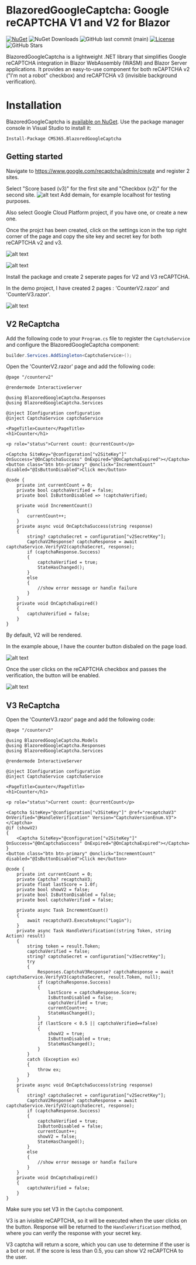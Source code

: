 # BlazoredGoogleCaptcha: Google reCAPTCHA V1 and V2 for Blazor

[![NuGet](https://img.shields.io/nuget/v/CMS365.BlazoredGoogleCaptcha.svg?logo=nuget)](https://www.nuget.org/packages/CMS365.BlazoredGoogleCaptcha/)
![NuGet Downloads](https://img.shields.io/nuget/dt/CMS365.BlazoredGoogleCaptcha)
![GitHub last commit (main)](https://img.shields.io/github/last-commit/CMS365-PTY-LTD/BlazoredGoogleCaptcha/main.svg?logo=github)
[![License](https://img.shields.io/badge/license-MIT-green)](./LICENSE)
![GitHub Stars](https://img.shields.io/github/stars/CMS365-PTY-LTD/BlazoredGoogleCaptcha?style=social)

BlazoredGoogleCaptcha is a lightweight .NET library that simplifies Google reCAPTCHA integration in Blazor WebAssembly (WASM) and Blazor Server applications. It provides an easy-to-use component for both reCAPTCHA v2 ("I'm not a robot" checkbox) and reCAPTCHA v3 (invisible background verification).

# Installation

BlazoredGoogleCaptcha is [available on NuGet](https://www.nuget.org/packages/CMS365.BlazoredGoogleCaptcha/). Use the package manager
console in Visual Studio to install it:

```pwsh
Install-Package CMS365.BlazoredGoogleCaptcha
```

## Getting started
Navigate to https://www.google.com/recaptcha/admin/create and register 2 sites.

Select "Score based (v3)" for the first site and "Checkbox (v2)" for the second site.
![alt text](https://github.com/CMS365-PTY-LTD/BlazoredGoogleCaptcha/blob/main/images/step2.png?raw=true)
Add demain, for example localhost for testing purposes.

Also select Google Cloud Platform project, if you have one, or create a new one.

Once the projct has been created, click on the settings icon in the top right corner of the page and copy the site key and secret key for both reCAPTCHA v2 and v3.

![alt text](https://github.com/CMS365-PTY-LTD/BlazoredGoogleCaptcha/blob/main/images/step3.png?raw=true)

![alt text](https://github.com/CMS365-PTY-LTD/BlazoredGoogleCaptcha/blob/main/images/step4.png?raw=true)


Install the package and create 2 seperate pages for V2 and V3 reCAPTCHA.

In the demo project, I have created 2 pages : 'CounterV2.razor' and 'CounterV3.razor'.

![alt text](https://github.com/CMS365-PTY-LTD/BlazoredGoogleCaptcha/blob/main/images/step1.png?raw=true)

## V2 ReCaptcha

Add the following code to your `Program.cs` file to register the `CaptchaService` and configure the BlazoredGoogleCaptcha component:
```csharp
builder.Services.AddSingleton<CaptchaService>();
```
Open the 'CounterV2.razor' page and add the following code:
```
@page "/counterv2"

@rendermode InteractiveServer

@using BlazoredGoogleCaptcha.Responses
@using BlazoredGoogleCaptcha.Services

@inject IConfiguration configuration
@inject CaptchaService captchaService

<PageTitle>Counter</PageTitle>
<h1>Counter</h1>

<p role="status">Current count: @currentCount</p>

<Captcha SiteKey="@configuration["v2SiteKey"]" OnSuccess="@OnCaptchaSuccess" OnExpired="@OnCaptchaExpired"></Captcha>
<button class="btn btn-primary" @onclick="IncrementCount" disabled="@IsButtonDisabled">Click me</button>

@code {
    private int currentCount = 0;
    private bool captchaVerified = false;
    private bool IsButtonDisabled => !captchaVerified;

    private void IncrementCount()
    {
        currentCount++;
    }
    private async void OnCaptchaSuccess(string response)
    {
        string? captchaSecret = configuration["v2SecretKey"];
        CaptchaV2Response? captchaResponse = await captchaService.VerifyV2(captchaSecret, response);
        if (captchaResponse.Success)
        {
            captchaVerified = true;
            StateHasChanged();
        }
        else
        {
            //show error message or handle failure
        }
    }
    private void OnCaptchaExpired()
    {
        captchaVerified = false;
    }
}

```
By default, V2 will be rendered.

In the example aboue, I have the counter button disbaled on the page load. 

![alt text](https://github.com/CMS365-PTY-LTD/BlazoredGoogleCaptcha/blob/main/images/step5.png?raw=true)

Once the user clicks on the reCAPTCHA checkbox and passes the verification, the button will be enabled.

![alt text](https://github.com/CMS365-PTY-LTD/BlazoredGoogleCaptcha/blob/main/images/step6.png?raw=true)

## V3 ReCaptcha

Open the 'CounterV3.razor' page and add the following code:
```
@page "/counterv3"

@using BlazoredGoogleCaptcha.Models
@using BlazoredGoogleCaptcha.Responses
@using BlazoredGoogleCaptcha.Services

@rendermode InteractiveServer

@inject IConfiguration configuration
@inject CaptchaService captchaService

<PageTitle>Counter</PageTitle>
<h1>Counter</h1>

<p role="status">Current count: @currentCount</p>

<Captcha SiteKey="@configuration["v3SiteKey"]" @ref="recaptchaV3" OnVerified="@HandleVerification" Version="CaptchaVersionEnum.V3"></Captcha>
@if (showV2)
{
    <Captcha SiteKey="@configuration["v2SiteKey"]" OnSuccess="@OnCaptchaSuccess" OnExpired="@OnCaptchaExpired"></Captcha>
}
<button class="btn btn-primary" @onclick="IncrementCount" disabled="@IsButtonDisabled">Click me</button>

@code {
    private int currentCount = 0;
    private Captcha? recaptchaV3;
    private float lastScore = 1.0f;
    private bool showV2 = false;
    private bool IsButtonDisabled = false;
    private bool captchaVerified = false;

    private async Task IncrementCount()
    {
        await recaptchaV3.ExecuteAsync("Login");
    }
    private async Task HandleVerification((string Token, string Action) result)
    {
        string token = result.Token;
        captchaVerified = false;
        string? captchaSecret = configuration["v3SecretKey"];
        try
        {
            Responses.CaptchaV3Response? captchaResponse = await captchaService.VerifyV3(captchaSecret, result.Token, null);
            if (captchaResponse.Success)
            {
                lastScore = captchaResponse.Score;
                IsButtonDisabled = false;
                captchaVerified = true;
                currentCount++;
                StateHasChanged();
            }
            if (lastScore < 0.5 || captchaVerified==false)
            {
                showV2 = true;
                IsButtonDisabled = true;
                StateHasChanged();
            }
        }
        catch (Exception ex)
        {
            throw ex;
        }
    }
    private async void OnCaptchaSuccess(string response)
    {
        string? captchaSecret = configuration["v2SecretKey"];
        CaptchaV2Response? captchaResponse = await captchaService.VerifyV2(captchaSecret, response);
        if (captchaResponse.Success)
        {
            captchaVerified = true;
            IsButtonDisabled = false; 
            currentCount++;
            showV2 = false;
            StateHasChanged();
        }
        else
        {
            //show error message or handle failure
        }
    }
    private void OnCaptchaExpired()
    {
        captchaVerified = false;
    }
}

```

Make sure you set V3 in the `Captcha` component.

V3 is an ivisible reCAPTCHA, so it will be executed when the user clicks on the button. Response will be returned to the `HandleVerification` method, where you can verify the response with your secret key.

V3 captcha will return a score, which you can use to determine if the user is a bot or not. If the score is less than 0.5, you can show V2 reCAPTCHA to the user.